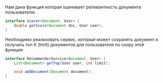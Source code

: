 Нам дана функция которая оценивает релевантность документа пользователю

```java
interface Scorer<Document, User> {
    double getScore(Document doc, User user);
}
```

Необходимо реализовать сервис, который может сохранять документ и получать топ К (limit) документов для пользователя по скору этой функции
```java
interface RecommenderService<Document, User> {
    List<Document> getTop(User user, int limit);

    void addDocument(Document document);
}
```